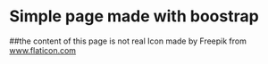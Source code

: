 # Simple page made with boostrap
##the content of this page is not real
Icon made by Freepik from www.flaticon.com 